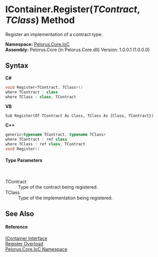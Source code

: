 # IContainer.Register(*TContract*, *TClass*) Method 
 

Register an implementation of a contract type.

**Namespace:**&nbsp;<a href="D77506BC">Pelorus.Core.IoC</a><br />**Assembly:**&nbsp;Pelorus.Core (in Pelorus.Core.dll) Version: 1.0.0.1 (1.0.0.0)

## Syntax

**C#**<br />
``` C#
void Register<TContract, TClass>()
where TContract : class
where TClass : class, TContract

```

**VB**<br />
``` VB
Sub Register(Of TContract As Class, TClass As {Class, TContract})
```

**C++**<br />
``` C++
generic<typename TContract, typename TClass>
where TContract : ref class
where TClass : ref class, TContract
void Register()
```


#### Type Parameters
&nbsp;<dl><dt>TContract</dt><dd>Type of the contract being registered.</dd><dt>TClass</dt><dd>Type of the implementation being registered.</dd></dl>

## See Also


#### Reference
<a href="E534F261">IContainer Interface</a><br /><a href="1DE2BA86">Register Overload</a><br /><a href="D77506BC">Pelorus.Core.IoC Namespace</a><br />